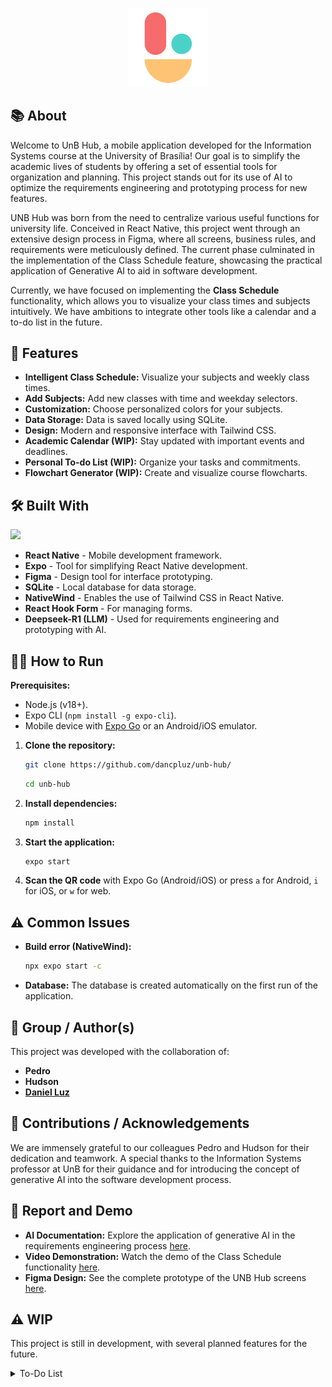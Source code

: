 <p align="center">
  <picture>
    <img width="25%" src="src/assets/icon.png">
  </picture>
</p>

## 📚 About

Welcome to UnB Hub, a mobile application developed for the Information Systems course at the University of Brasília\! Our goal is to simplify the academic lives of students by offering a set of essential tools for organization and planning. This project stands out for its use of AI to optimize the requirements engineering and prototyping process for new features.

UNB Hub was born from the need to centralize various useful functions for university life. Conceived in React Native, this project went through an extensive design process in Figma, where all screens, business rules, and requirements were meticulously defined. The current phase culminated in the implementation of the Class Schedule feature, showcasing the practical application of Generative AI to aid in software development.

Currently, we have focused on implementing the **Class Schedule** functionality, which allows you to visualize your class times and subjects intuitively. We have ambitions to integrate other tools like a calendar and a to-do list in the future.

## 📌 Features

  * **Intelligent Class Schedule:** Visualize your subjects and weekly class times.
  * **Add Subjects:** Add new classes with time and weekday selectors.
  * **Customization:** Choose personalized colors for your subjects.
  * **Data Storage:** Data is saved locally using SQLite.
  * **Design:** Modern and responsive interface with Tailwind CSS.
  * **Academic Calendar (WIP):** Stay updated with important events and deadlines.
  * **Personal To-do List (WIP):** Organize your tasks and commitments.
  * **Flowchart Generator (WIP):** Create and visualize course flowcharts.

## 🛠 Built With

<p align="left">
   <img src="https://skillicons.dev/icons?i=react,figma,typescript,tailwind,sqlite" /\>
</p>

  * **React Native** - Mobile development framework.
  * **Expo** - Tool for simplifying React Native development.
  * **Figma** - Design tool for interface prototyping.
  * **SQLite** - Local database for data storage.
  * **NativeWind** - Enables the use of Tailwind CSS in React Native.
  * **React Hook Form** - For managing forms.
  * **Deepseek-R1 (LLM)** - Used for requirements engineering and prototyping with AI.

## 👨‍💻 How to Run

**Prerequisites:**

  * Node.js (v18+).
  * Expo CLI (`npm install -g expo-cli`).
  * Mobile device with [Expo Go](https://expo.dev/client) or an Android/iOS emulator.

<!-- end list -->

1.  **Clone the repository:**
    ```bash
    git clone https://github.com/dancpluz/unb-hub/
    ```
    ```bash
    cd unb-hub
    ```
2.  **Install dependencies:**
    ```bash
    npm install
    ```
3.  **Start the application:**
    ```bash
    expo start
    ```
4.  **Scan the QR code** with Expo Go (Android/iOS) or press `a` for Android, `i` for iOS, or `w` for web.

## ⚠️ Common Issues

  * **Build error (NativeWind):**

    ```bash
    npx expo start -c
    ```

  * **Database:**
    The database is created automatically on the first run of the application.

## 👥 Group / Author(s)

This project was developed with the collaboration of:

  * **Pedro**
  * **Hudson**
  * [**Daniel Luz**](https://github.com/dancpluz)

## 🤝 Contributions / Acknowledgements

We are immensely grateful to our colleagues Pedro and Hudson for their dedication and teamwork. A special thanks to the Information Systems professor at UnB for their guidance and for introducing the concept of generative AI into the software development process.

## 📄 Report and Demo

  * **AI Documentation:** Explore the application of generative AI in the requirements engineering process [here](https://www.overleaf.com/read/zdffjhnzjhqh#28fac5).
  * **Video Demonstration:** Watch the demo of the Class Schedule functionality [here](https://youtube.com/shorts/V0HpSU5ZNlg).
  * **Figma Design:** See the complete prototype of the UNB Hub screens [here](https://www.figma.com/proto/A7y8MxSt8B3qqO8Fu388FM/Trabalho-SI?node-id=1-3&t=gvr1udFdTgtdrVXB-1).

## ⚠ WIP

This project is still in development, with several planned features for the future.

<details><summary>To-Do List</summary>

  * [x] Definition of requirements and business rules.
  * [x] Complete prototyping of screens in Figma.
  * [x] Implementation of the Class Schedule functionality.
  * [x] Incorporation of generative AI in the requirements engineering for the Class Schedule.
  * [ ] Implementation of the academic calendar.
  * [ ] Development of the personal to-do list.
  * [ ] Creation of the flowchart generator.
  * [ ] Integration with the University of Brasília system for subject import.
  * [ ] User interface refinement.
  * [ ] Testing and performance optimization.
</details>
